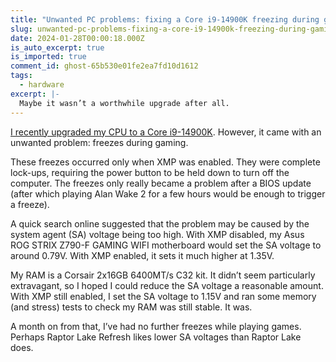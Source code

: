 ```yaml
---
title: "Unwanted PC problems: fixing a Core i9-14900K freezing during gaming"
slug: unwanted-pc-problems-fixing-a-core-i9-14900k-freezing-during-gaming
date: 2024-01-28T00:00:18.000Z
is_auto_excerpt: true
is_imported: true
comment_id: ghost-65b530e01fe2ea7fd10d1612
tags:
  - hardware
excerpt: |-
  Maybe it wasn’t a worthwhile upgrade after all.
---
```


[I recently upgraded my CPU to a Core i9-14900K](/2023/12/19/i-upgraded-my-i9-13900-to-an-i9-14900k/).
However, it came with an unwanted problem: freezes during gaming.

These freezes occurred only when XMP was enabled. They were complete lock-ups,
requiring the power button to be held down to turn off the computer. The freezes
only really became a problem after a BIOS update (after which playing Alan Wake
2 for a few hours would be enough to trigger a freeze).

A quick search online suggested that the problem may be caused by the system
agent (SA) voltage being too high. With XMP disabled, my Asus ROG STRIX Z790-F
GAMING WIFI motherboard would set the SA voltage to around 0.79V. With XMP
enabled, it sets it much higher at 1.35V.

My RAM is a Corsair 2x16GB 6400MT/s C32 kit. It didn’t seem particularly
extravagant, so I hoped I could reduce the SA voltage a reasonable amount. With
XMP still enabled, I set the SA voltage to 1.15V and ran some memory (and
stress) tests to check my RAM was still stable. It was.

A month on from that, I’ve had no further freezes while playing games. Perhaps
Raptor Lake Refresh likes lower SA voltages than Raptor Lake does.
